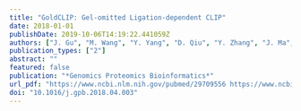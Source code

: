 ```yaml
---
title: "GoldCLIP: Gel-omitted Ligation-dependent CLIP"
date: 2018-01-01
publishDate: 2019-10-06T14:19:22.441059Z
authors: ["J. Gu", "M. Wang", "Y. Yang", "D. Qiu", "Y. Zhang", "J. Ma", "Y. Zhou", "G. J. Hannon", "Y. Yu"]
publication_types: ["2"]
abstract: ""
featured: false
publication: "*Genomics Proteomics Bioinformatics*"
url_pdf: "https://www.ncbi.nlm.nih.gov/pubmed/29709556 https://www.ncbi.nlm.nih.gov/pmc/articles/PMC6112358/pdf/main.pdf"
doi: "10.1016/j.gpb.2018.04.003"
---
```


